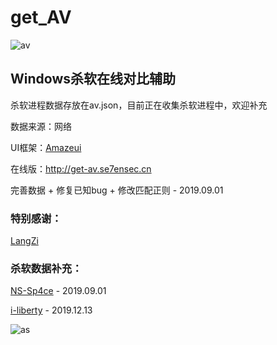 # get_AV

![av](https://raw.githubusercontent.com/r00tSe7en/get_AV/master/av.png)

## Windows杀软在线对比辅助

杀软进程数据存放在av.json，目前正在收集杀软进程中，欢迎补充

数据来源：网络

UI框架：[Amazeui](https://amazeui.clouddeep.cn/)

在线版：http://get-av.se7ensec.cn

完善数据 + 修复已知bug + 修改匹配正则 - 2019.09.01

### 特别感谢：

[LangZi](https://github.com/LangziFun)

### 杀软数据补充：

[NS-Sp4ce](https://github.com/NS-Sp4ce) - 2019.09.01

[i-liberty](https://github.com/i-liberty) - 2019.12.13

![as](https://starchart.cc/r00tSe7en/get_AV.svg)

